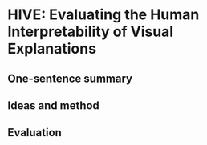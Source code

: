 # HIVE: Evaluating the Human Interpretability of Visual Explanations

## One-sentence summary

## Ideas and method

## Evaluation